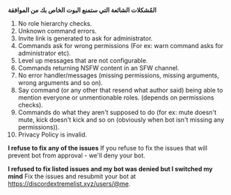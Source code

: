 **المُشكلات الشائعة التي ستمنع البوت الخاص بك من الموافقة**
1. No role hierarchy checks.
2. Unknown command errors.
3. Invite link is generated to ask for administrator.
4. Commands ask for wrong permissions (For ex: warn command asks for administrator etc).
5. Level up messages that are not configurable.
6. Commands returning NSFW content in an SFW channel.
7. No error handler/messages (missing permissions, missing arguments, wrong arguments and so on).
8. Say command (or any other that resend what author said) being able to mention everyone or unmentionable roles. (depends on permissions checks).
9. Commands do what they aren't supposed to do (for ex: mute doesn't mute, kick doesn't kick and so on (obviously when bot isn't missing any permissions)).
10. Privacy Policy is invalid.

**I refuse to fix any of the issues** If you refuse to fix the issues that will prevent bot from approval - we'll deny your bot.

**I refused to fix listed issues and my bot was denied but I switched my mind** Fix the issues and resubmit your bot at <https://discordextremelist.xyz/users/@me>.